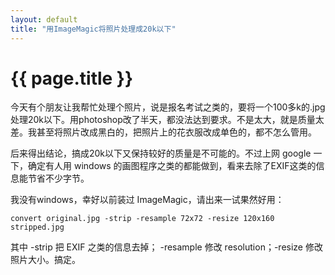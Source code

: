 ```yaml
---
layout: default
title: "用ImageMagic将照片处理成20k以下"
---
```


# {{ page.title }}

今天有个朋友让我帮忙处理个照片，说是报名考试之类的，要将一个100多k的.jpg 处理20k以下。用photoshop改了半天，都没法达到要求。不是太大，就是质量太差。我甚至将照片改成黑白的，把照片上的花衣服改成单色的，都不怎么管用。

后来得出结论，搞成20k以下又保持较好的质量是不可能的。不过上网 google 一下，确定有人用 windows
的画图程序之类的都能做到，看来去除了EXIF这类的信息能节省不少字节。

我没有windows，幸好以前装过 ImageMagic，请出来一试果然好用：

    convert original.jpg -strip -resample 72x72 -resize 120x160 stripped.jpg

其中 -strip 把 EXIF 之类的信息去掉； -resample 修改 resolution；-resize 修改照片大小。搞定。
